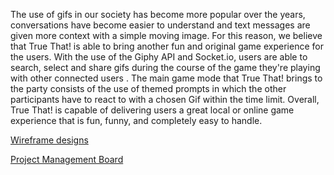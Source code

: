 
The use of gifs in our society has become more popular over the years, conversations have become easier to understand and text messages are given more context with a simple moving image. For this reason, we believe that True That! is able to bring another fun and original game experience for the users. With the use of the Giphy API and Socket.io, users are able to search, select and share gifs during the course of the game they're playing with other connected users . The main game mode that True That! brings to the party consists of the use of themed prompts in which the other participants have to react to with a chosen Gif within the time limit. Overall, True That! is capable of delivering users a great local or online game experience that is fun, funny, and completely easy to handle. 

<a href="https://xd.adobe.com/spec/0361e40f-552c-4a43-6181-76f838499566-7550/">Wireframe designs</a>

<a href="https://trello.com/b/yXsMNz6L/impulse">Project Management Board</a>
